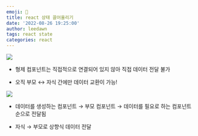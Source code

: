 ```yaml
---
emoji: 🧐
title: react 상태 끌어올리기
date: '2022-08-26 19:25:00'
author: leedawn
tags: react state
categories: react
---
```


![](https://velog.velcdn.com/images/string_main/post/68b005e9-7aa2-47f4-a7c9-1cb20c1af85a/image.png)

- 형제 컴포넌트는 직접적으로 연결되어 있지 않아 직접 데이터 전달 불가

- 오직 부모 ↔ 자식 간에만 데이터 교환이 가능!

![](https://velog.velcdn.com/images/string_main/post/433b169e-2d08-4106-a6da-ea63aeb107c6/image.png)

- 데이터를 생성하는 컴포넌트 → 부모 컴포넌트 → 데이터를 필요로 하는 컴포넌트 순으로 전달됨

- 자식 → 부모로 상향식 데이터 전달

